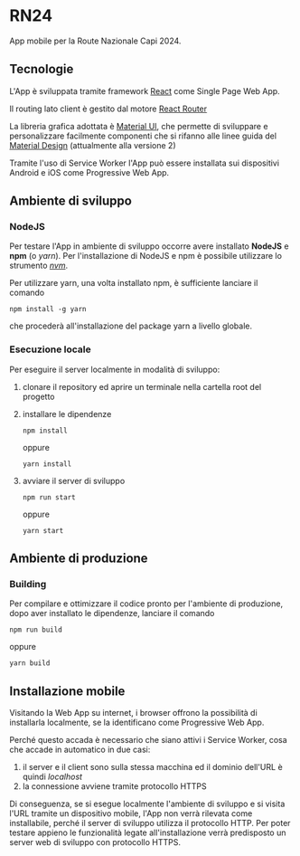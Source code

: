 # RN24

App mobile per la Route Nazionale Capi 2024.

## Tecnologie

L'App è sviluppata tramite framework [React](https://react.dev) come Single Page Web App.

Il routing lato client è gestito dal motore [React Router](https://reactrouter.com/en/main)

La libreria grafica adottata è [Material UI](https://mui.com/material-ui/), che permette di sviluppare e personalizzare facilmente componenti che si rifanno alle linee guida del [Material Design](https://m2.material.io) (attualmente alla versione 2)

Tramite l'uso di Service Worker l'App può essere installata sui dispositivi Android e iOS come Progressive Web App.

## Ambiente di sviluppo

### NodeJS

Per testare l'App in ambiente di sviluppo occorre avere installato **NodeJS** e **npm** (o _yarn_).
Per l'installazione di NodeJS e npm è possibile utilizzare lo strumento [_nvm_](https://github.com/nvm-sh/nvm).

Per utilizzare yarn, una volta installato npm, è sufficiente lanciare il comando

`npm install -g yarn`

che procederà all'installazione del package yarn a livello globale.

### Esecuzione locale

Per eseguire il server localmente in modalità di sviluppo:

1. clonare il repository ed aprire un terminale nella cartella root del progetto
2. installare le dipendenze

   `npm install`

   oppure

   `yarn install`

3. avviare il server di sviluppo

   `npm run start`

   oppure

   `yarn start`

## Ambiente di produzione

### Building

Per compilare e ottimizzare il codice pronto per l'ambiente di produzione, dopo aver installato le dipendenze, lanciare il comando

`npm run build`

oppure

`yarn build`

## Installazione mobile

Visitando la Web App su internet, i browser offrono la possibilità di installarla localmente, se la identificano come Progressive Web App.

Perché questo accada è necessario che siano attivi i Service Worker, cosa che accade in automatico in due casi:

1. il server e il client sono sulla stessa macchina ed il dominio dell'URL è quindi _localhost_
2. la connessione avviene tramite protocollo HTTPS

Di conseguenza, se si esegue localmente l'ambiente di sviluppo e si visita l'URL tramite un dispositivo mobile, l'App non verrà rilevata come installabile, perché il server di sviluppo utilizza il protocollo HTTP.
Per poter testare appieno le funzionalità legate all'installazione verrà predisposto un server web di sviluppo con protocollo HTTPS.
